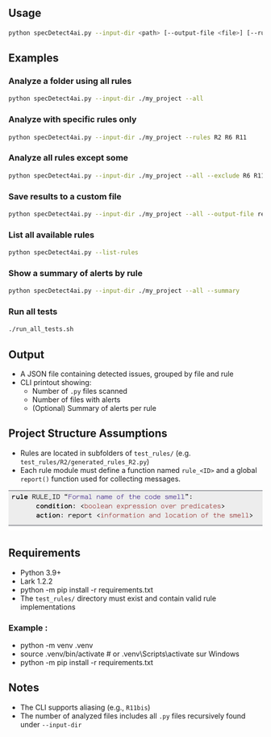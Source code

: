 ##  Usage

```bash
python specDetect4ai.py --input-dir <path> [--output-file <file>] [--rules R2 R6] [--all] [--exclude R6] [--summary] [--list-rules]
```

##  Examples

### Analyze a folder using all rules
```bash
python specDetect4ai.py --input-dir ./my_project --all
```

### Analyze with specific rules only
```bash
python specDetect4ai.py --input-dir ./my_project --rules R2 R6 R11
```

### Analyze all rules except some
```bash
python specDetect4ai.py --input-dir ./my_project --all --exclude R6 R11
```

### Save results to a custom file
```bash
python specDetect4ai.py --input-dir ./my_project --all --output-file results.json
```

### List all available rules
```bash
python specDetect4ai.py --list-rules
```

### Show a summary of alerts by rule
```bash
python specDetect4ai.py --input-dir ./my_project --all --summary
```

### Run all tests
```bash
./run_all_tests.sh
```

##  Output
- A JSON file containing detected issues, grouped by file and rule
- CLI printout showing:
  - Number of `.py` files scanned
  - Number of files with alerts
  - (Optional) Summary of alerts per rule

##  Project Structure Assumptions
- Rules are located in subfolders of `test_rules/` (e.g. `test_rules/R2/generated_rules_R2.py`)
- Each rule module must define a function named `rule_<ID>` and a global `report()` function used for collecting messages.

![Overview](../static/DSL.png)

##  Requirements
- Python 3.9+
- Lark 1.2.2
- python -m pip install -r requirements.txt
- The `test_rules/` directory must exist and contain valid rule implementations
### Example : 

- python -m venv .venv
- source .venv/bin/activate  # or .venv\\Scripts\\activate sur Windows
- python -m pip install -r requirements.txt


##  Notes
- The CLI supports aliasing (e.g., `R11bis`)
- The number of analyzed files includes all `.py` files recursively found under `--input-dir`
